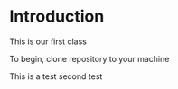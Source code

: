 # Introduction
This is our first class


To begin, clone repository to your machine


This is a test 
second test

